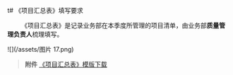 t# 《项目汇总表》填写要求


&nbsp; &nbsp; &nbsp; &nbsp; 《项目汇总表》是记录业务部在本季度所管理的项目清单，由业务部**质量管理负责人**梳理填写。

![](/assets/图片 17.png)

> **附件** [《项目汇总表》模版下载](/assets/事业X部业务X部项目汇总表.xlsx)